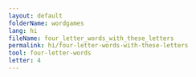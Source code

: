 ```yaml
---
layout: default
folderName: wordgames
lang: hi
fileName: four_letter_words_with_these_letters
permalink: hi/four-letter-words-with-these-letters
tool: four-letter-words
letter: 4
---
```


